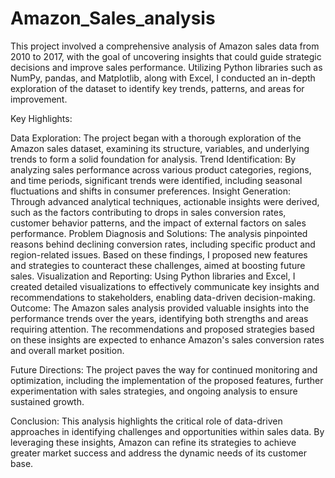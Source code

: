 # Amazon_Sales_analysis

This project involved a comprehensive analysis of Amazon sales data from 2010 to 2017, with the goal of uncovering insights that could guide strategic decisions and improve sales performance. Utilizing Python libraries such as NumPy, pandas, and Matplotlib, along with Excel, I conducted an in-depth exploration of the dataset to identify key trends, patterns, and areas for improvement.

Key Highlights:

Data Exploration: The project began with a thorough exploration of the Amazon sales dataset, examining its structure, variables, and underlying trends to form a solid foundation for analysis.
Trend Identification: By analyzing sales performance across various product categories, regions, and time periods, significant trends were identified, including seasonal fluctuations and shifts in consumer preferences.
Insight Generation: Through advanced analytical techniques, actionable insights were derived, such as the factors contributing to drops in sales conversion rates, customer behavior patterns, and the impact of external factors on sales performance.
Problem Diagnosis and Solutions: The analysis pinpointed reasons behind declining conversion rates, including specific product and region-related issues. Based on these findings, I proposed new features and strategies to counteract these challenges, aimed at boosting future sales.
Visualization and Reporting: Using Python libraries and Excel, I created detailed visualizations to effectively communicate key insights and recommendations to stakeholders, enabling data-driven decision-making.
Outcome:
The Amazon sales analysis provided valuable insights into the performance trends over the years, identifying both strengths and areas requiring attention. The recommendations and proposed strategies based on these insights are expected to enhance Amazon's sales conversion rates and overall market position.

Future Directions:
The project paves the way for continued monitoring and optimization, including the implementation of the proposed features, further experimentation with sales strategies, and ongoing analysis to ensure sustained growth.

Conclusion:
This analysis highlights the critical role of data-driven approaches in identifying challenges and opportunities within sales data. By leveraging these insights, Amazon can refine its strategies to achieve greater market success and address the dynamic needs of its customer base.
